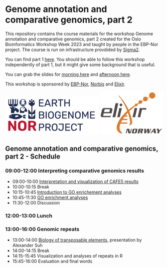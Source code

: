 # Genome annotation and comparative genomics, part 2

This repository contains the course materials for the workshop Genome annotation and comparative genomics, part 2 created for the Oslo Bioinformatics Workshop Week 2023 and taught by people in the EBP-Nor project. The course is run on infrastructure provdided by [Sigma2](https://www.sigma2.no/).

You can find part 1 [here](https://github.com/ebp-nor/workshop-2024/day2_genome_annotation). You should be able to follow this workshop independently of part 1, but it might give some background that is useful.

You can grab the slides for [morning here](Genome_assembly_annotation_and_comparative_genomics_day_3_morning.pdf) and [afternoon here](Genome_assembly_annotation_and_comparative_genomics_day_3_afternoon.pdf).

This workshop is sponsored by [EBP-Nor](https://www.ebpnor.org/), [Norbis](https://norbis.w.uib.no/) and [Elixir](https://elixir.no/).

<img src="../day3_comparative_genomics/EBP_Nor-orig.png" alt="EBP_Nor logo" width="300"/> <img src="../data/Elixir.no.logo.png" alt="Elixir.no logo" width="200"/> 



##  Genome annotation and comparative genomics, part 2 - Schedule

### 09:00-12:00 Interpreting comparative genomics results

* 09:00-10:00 [Interpretation and visualization of CAFE5 results](CAFE5_results.md)
* 10:00-10:15 Break
* 10:15-10:45 [Introduction to GO enrichement analyses](GO_enrichment_slides.pdf)
* 10:45-11:30 [GO enrichment analyses](GO-enrichment.md)
* 11:30-12:00 Discussion

### 12:00-13:00 Lunch

### 13:00-16:00 Genomic repeats
* 13:00-14:00 [Biology of transposable elements](Suh_EBP-Nor_Biology_of_TEs_2024.pdf), presentation by Alexander Suh
* 14:00-14:15 Break
* 14:15-15:45 Visualization and analyses of repeats in R
* 15:45-16:00 Evaluation and final words
